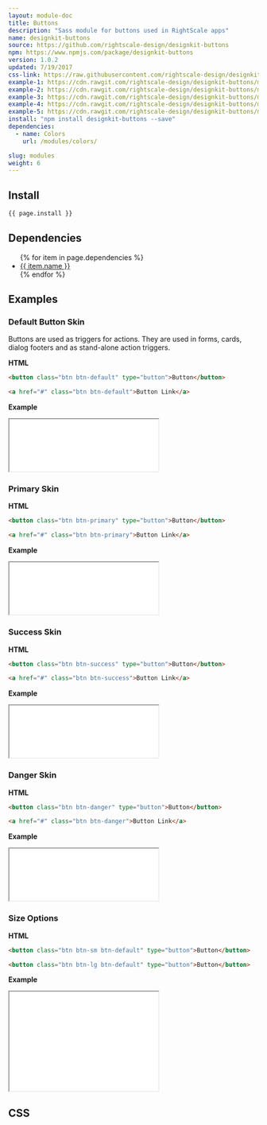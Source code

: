 ```yaml
---
layout: module-doc
title: Buttons
description: "Sass module for buttons used in RightScale apps"
name: designkit-buttons
source: https://github.com/rightscale-design/designkit-buttons
npm: https://www.npmjs.com/package/designkit-buttons
version: 1.0.2
updated: 7/19/2017
css-link: https://raw.githubusercontent.com/rightscale-design/designkit-buttons/master/dist/designkit-buttons.css
example-1: https://cdn.rawgit.com/rightscale-design/designkit-buttons/master/docs/default.html
example-2: https://cdn.rawgit.com/rightscale-design/designkit-buttons/master/docs/primary.html
example-3: https://cdn.rawgit.com/rightscale-design/designkit-buttons/master/docs/success.html
example-4: https://cdn.rawgit.com/rightscale-design/designkit-buttons/master/docs/danger.html
example-5: https://cdn.rawgit.com/rightscale-design/designkit-buttons/master/docs/sizes.html
install: "npm install designkit-buttons --save"
dependencies:
  - name: Colors
    url: /modules/colors/

slug: modules
weight: 6
---
```


## Install

```bash
{{ page.install }}
```

## Dependencies

<ul>
  {% for item in page.dependencies %}
    <li><a href="{{ item.url }}">{{ item.name }}</a></li>
  {% endfor %}
</ul>

## Examples

### Default Button Skin

Buttons are used as triggers for actions. They are used in forms, cards, dialog footers and as stand-alone action triggers.

**HTML**

```html
<button class="btn btn-default" type="button">Button</button>

<a href="#" class="btn btn-default">Button Link</a>
```

**Example**

<iframe style="height: 105px;" src="{{ page.example-1 }}"></iframe>

### Primary Skin

**HTML**

```html
<button class="btn btn-primary" type="button">Button</button>

<a href="#" class="btn btn-primary">Button Link</a>
```

**Example**

<iframe style="height: 105px;" src="{{ page.example-2 }}"></iframe>

### Success Skin

**HTML**

```html
<button class="btn btn-success" type="button">Button</button>

<a href="#" class="btn btn-success">Button Link</a>
```

**Example**

<iframe style="height: 105px;" src="{{ page.example-3 }}"></iframe>

### Danger Skin

**HTML**

```html
<button class="btn btn-danger" type="button">Button</button>

<a href="#" class="btn btn-danger">Button Link</a>
```

**Example**

<iframe style="height: 105px;" src="{{ page.example-4 }}"></iframe>

### Size Options

**HTML**

```html
<button class="btn btn-sm btn-default" type="button">Button</button>

<button class="btn btn-lg btn-default" type="button">Button</button>

```

**Example**

<iframe style="height: 200px;" src="{{ page.example-5 }}"></iframe>


## CSS

<div class="snippet">
  <pre id="css_contents" class="highlighter-rouge snippet-css"><code class="css"></code></pre>
</div>
